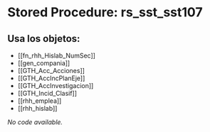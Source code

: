 # Stored Procedure: rs_sst_sst107

## Usa los objetos:
- [[fn_rhh_Hislab_NumSec]]
- [[gen_compania]]
- [[GTH_Acc_Acciones]]
- [[GTH_AccIncPlanEje]]
- [[GTH_AccInvestigacion]]
- [[GTH_Incid_Clasif]]
- [[rhh_emplea]]
- [[rhh_hislab]]

*No code available.*
